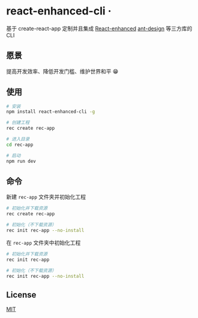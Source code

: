 # react-enhanced-cli &middot;

基于 create-react-app 定制并且集成 [React-enhanced](https://github.com/zhouzuchuan/react-enhanced) [ant-design](https://github.com/ant-design/ant-design) 等三方库的 CLI

## 愿景

提高开发效率、降低开发门槛、维护世界和平 😁

## 使用

```bash
# 安装
npm install react-enhanced-cli -g

# 创建工程
rec create rec-app

# 进入目录
cd rec-app

# 启动
npm run dev
```

## 命令

新建 `rec-app` 文件夹并初始化工程

```bash
# 初始化并下载资源
rec create rec-app

# 初始化（不下载资源）
rec init rec-app --no-install
```

在 `rec-app` 文件夹中初始化工程

```bash
# 初始化并下载资源
rec init rec-app

# 初始化（不下载资源）
rec init rec-app --no-install
```

## License

[MIT](https://tldrlegal.com/license/mit-license)
